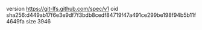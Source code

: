version https://git-lfs.github.com/spec/v1
oid sha256:d449ab17f6e3e9df7f3bdb8cedf84719f47a491ce299be198f94b5b11f4649fa
size 3946
